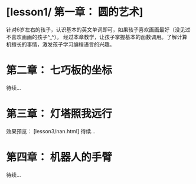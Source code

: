 # [lesson1/ 第一章： 圆的艺术]
针对6岁左右的孩子，认识基本的英文单词即可，如果孩子喜欢画画最好（没见过不喜欢画画的孩子^_^）。
经过本章教学，让孩子掌握基本的函数调用。了解计算机擅长的事情，激发孩子学习编程语言的兴趣。

# 第二章： 七巧板的坐标
待续...
# 第三章： 灯塔照我远行
效果预览： [lesson3/nan.html]
待续...
# 第四章： 机器人的手臂
待续...